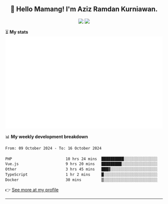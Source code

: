 <h2 align="center">👋 Hello Mamang! I'm Aziz Ramdan Kurniawan.</h2>  
<p align="center">
  <img src="https://komarev.com/ghpvc/?username=azizramdan">
  <img src="https://wakatime.com/badge/user/90056fa0-4c31-4eca-954e-2a3ac05896f9.svg">
</p>
    
⏳ **My stats**  
![](https://raw.githubusercontent.com/azizramdan/github-stats/master/generated/overview.svg#gh-dark-mode-only)

📊 **My weekly development breakdown**
<!--START_SECTION:waka-->

```txt
From: 09 October 2024 - To: 16 October 2024

PHP                        10 hrs 24 mins  ██████████░░░░░░░░░░░░░░░   39.98 %
Vue.js                     9 hrs 20 mins   █████████░░░░░░░░░░░░░░░░   35.91 %
Other                      3 hrs 45 mins   ███▓░░░░░░░░░░░░░░░░░░░░░   14.47 %
TypeScript                 1 hr 2 mins     █░░░░░░░░░░░░░░░░░░░░░░░░   04.00 %
Docker                     30 mins         ▒░░░░░░░░░░░░░░░░░░░░░░░░   01.98 %
```

<!--END_SECTION:waka-->
👉 [See more at my profile](https://wakatime.com/@azizramdan)
***
